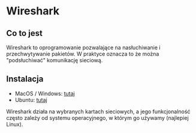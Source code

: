 # Wireshark

## Co to jest

Wireshark to oprogramowanie pozwalające na nasłuchiwanie i przechwytywanie pakietów.
W praktyce oznacza to że można "podsłuchiwać" komunikację sieciową. 

## Instalacja

* MacOS / Windows: [tutaj](https://www.wireshark.org/#download)
* Ubuntu: [tutaj](https://linuxhint.com/install_wireshark_ubuntu/)

Wireshark działa na wybranych kartach sieciowych, a jego funkcjonalność często zależy od systemu operacyjnego, w którym go używamy (najlepiej Linux).
